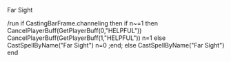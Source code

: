 Far Sight

/run if CastingBarFrame.channeling then if n~=1 then CancelPlayerBuff(GetPlayerBuff(0,"HELPFUL")) CancelPlayerBuff(GetPlayerBuff(1,"HELPFUL"))  n=1 else CastSpellByName("Far Sight") n=0 ;end; else CastSpellByName("Far Sight") end